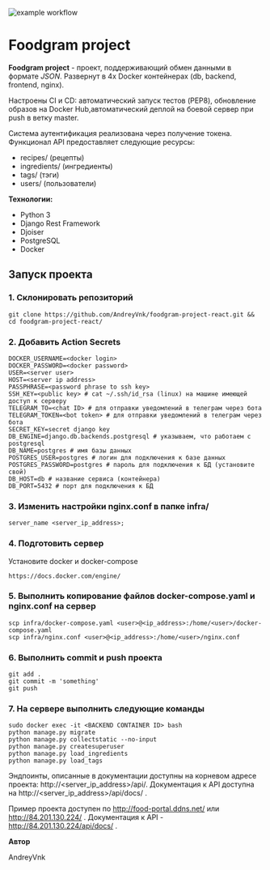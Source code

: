 ![example workflow](https://github.com/AndreyVnk/foodgram-project-react/actions/workflows/main.yaml/badge.svg)
# Foodgram project

**Foodgram project** - проект, поддерживающий обмен данными в формате *JSON*. Развернут в 4х Docker контейнерах (db, backend, frontend, nginx).

Настроены CI и CD: автоматический запуск тестов (PEP8), обновление образов на Docker Hub,автоматический деплой на боевой сервер при push в ветку master.

Cистема аутентификация реализована через получение токена. Функционал API предоставляет следующие ресурсы: 

- recipes/ (рецепты) 
- ingredients/ (ингредиенты)
- tags/ (тэги)
- users/ (пользователи)

**Технологии:**

* Python 3
* Django Rest Framework
* Djoiser
* PostgreSQL
* Docker

## Запуск проекта ##
### 1. Склонировать репозиторий
```
git clone https://github.com/AndreyVnk/foodgram-project-react.git && cd foodgram-project-react/
```
### 2. Добавить Action Secrets
```
DOCKER_USERNAME=<docker login>
DOCKER_PASSWORD=<docker password>
USER=<server user>
HOST=<server ip address>
PASSPHRASE=<password phrase to ssh key>
SSH_KEY=<public key> # cat ~/.ssh/id_rsa (linux) на машине имеющей доступ к серверу
TELEGRAM_TO=<chat ID> # для отправки уведомлений в телеграм через бота
TELEGRAM_TOKEN=<bot token> # для отправки уведомлений в телеграм через бота
SECRET_KEY=secret django key
DB_ENGINE=django.db.backends.postgresql # указываем, что работаем с postgresql
DB_NAME=postgres # имя базы данных
POSTGRES_USER=postgres # логин для подключения к базе данных
POSTGRES_PASSWORD=postgres # пароль для подключения к БД (установите свой)
DB_HOST=db # название сервиса (контейнера)
DB_PORT=5432 # порт для подключения к БД
```
### 3. Изменить настройки nginx.conf в папке infra/
```
server_name <server_ip_address>;
```
### 4. Подготовить сервер
Установите docker и docker-compose
```
https://docs.docker.com/engine/
```
### 5. Выполнить копирование файлов docker-compose.yaml и nginx.conf на сервер
```
scp infra/docker-compose.yaml <user>@<ip_address>:/home/<user>/docker-compose.yaml
scp infra/nginx.conf <user>@<ip_address>:/home/<user>/nginx.conf
```
### 6. Выполнить commit и push проекта
```
git add .
git commit -m 'something'
git push
```
### 7. На сервере выполнить следующие команды
```
sudo docker exec -it <BACKEND CONTAINER ID> bash
python manage.py migrate
python manage.py collectstatic --no-input
python manage.py createsuperuser
python manage.py load_ingredients
python manage.py load_tags
```

Эндпоинты, описанные в документации доступны на корневом адресе проекта: http://<server_ip_address>/api/. Документация к API доступна на http://<server_ip_address>/api/docs/ .

Пример проекта доступен по http://food-portal.ddns.net/ или http://84.201.130.224/ . Документация к API - http://84.201.130.224/api/docs/ . 

**Автор**

AndreyVnk
